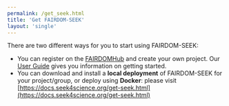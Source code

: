 ```yaml
---
permalink: /get_seek.html
title: 'Get FAIRDOM-SEEK'
layout: 'single'
---
```


There are two different ways for you to start using FAIRDOM-SEEK:

* You can register on the [FAIRDOMHub](https://fairdomhub.org) and create your own project. 
Our [User Guide](https://docs.seek4science.org/help/user-guide/index.html) gives you information on getting started.
* You can download and install a **local deployment** of FAIRDOM-SEEK for your project/group, or deploy using **Docker**: please visit [https://docs.seek4science.org/get-seek.html](https://docs.seek4science.org/get-seek.html) 